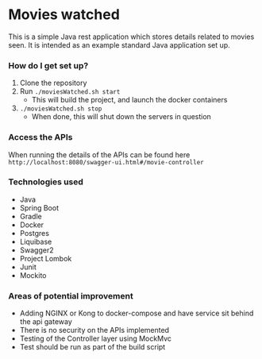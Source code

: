 # Movies watched #

This is a simple Java rest application which stores details related to movies seen.
It is intended  as an example standard Java application set up. 

### How do I get set up? ###

1. Clone the repository
2. Run ```./moviesWatched.sh start```
    * This will build the project, and launch the docker containers
3. ```./moviesWatched.sh stop```
    * When done, this will shut down the servers in question


### Access the APIs ###
When running the details of the APIs can be found here ```http://localhost:8080/swagger-ui.html#/movie-controller```

### Technologies used ###
* Java
* Spring Boot
* Gradle
* Docker
* Postgres
* Liquibase
* Swagger2
* Project Lombok
* Junit
* Mockito

### Areas of potential improvement ###
* Adding NGINX or Kong to docker-compose and have service sit behind the api gateway
* There is no security on the APIs implemented
* Testing of the Controller layer using MockMvc
* Test should be run as part of the build script